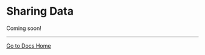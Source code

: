 # Sharing Data

Coming soon!

---
[Go to Docs Home](https://github.com/iexcloud/docs/blob/main/README.md)